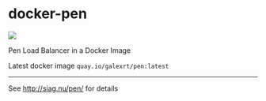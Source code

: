 # docker-pen

[![](https://images.microbadger.com/badges/image/galexrt/pen.svg)](https://microbadger.com/images/galexrt/pen "Get your own image badge on microbadger.com")

Pen Load Balancer in a Docker Image

Latest docker image `quay.io/galexrt/pen:latest`

***

See http://siag.nu/pen/ for details
